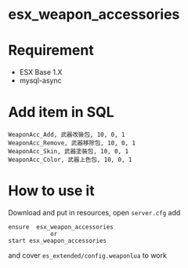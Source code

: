 # esx_weapon_accessories

# Requirement
* ESX Base 1.X
* mysql-async

# Add item in SQL
```
WeaponAcc_Add, 武器改裝包, 10, 0, 1
WeaponAcc_Remove, 武器移除包, 10, 0, 1
WeaponAcc_Skin, 武器塗裝包, 10, 0, 1
WeaponAcc_Color, 武器上色包, 10, 0, 1
```

# How to use it
Download and put in resources, open `server.cfg` add
```
ensure  esx_weapon_accessories
            or
start esx_weapon_accessories
```
and cover `es_extended/config.weaponlua` to work
